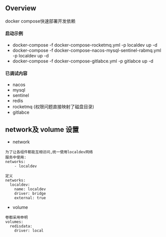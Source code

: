 
Overview
----
docker compose快速部署开发依赖


#### 启动示例

- docker-compose -f docker-compose-rocketmq.yml -p localdev up -d
- docker-compose -f docker-compose-nacos-mysql-sentinel-rabmq.yml -p localdev up -d
- docker-compose -f docker-compose-gitlabce.yml -p gitlabce up -d

#### 已调试内容
 
- nacos
- mysql
- sentinel
- redis
- rocketmq (权限问题直接映射了磁盘目录)
- gitlabce

network及 volume 设置
----

- network
```
为了让各组件都能互相访问,统一使用localdev网络
服务中使用:
networks:
    - localdev

定义
networks:
  localdev:
    name: localdev
    driver: bridge
    external: true
```

- volume
```
卷都采用申明
volumes:
  redisdata:
    driver: local
```


